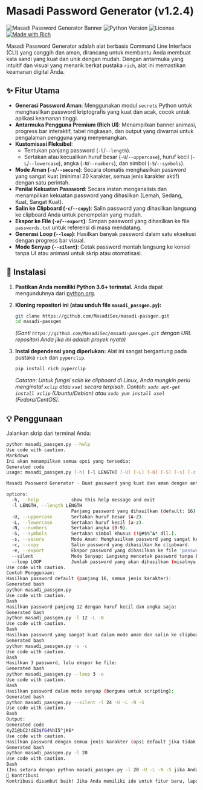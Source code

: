 # Masadi Password Generator (v1.2.4)

![Masadi Password Generator Banner](https://img.shields.io/badge/Masadi%20Password%20Generator-v1.2.4-blueviolet?style=for-the-badge&logo=python&logoColor=white)
![Python Version](https://img.shields.io/badge/Python-3.6+-green?style=for-the-badge&logo=python)
![License](https://img.shields.io/badge/License-MIT-yellow.svg?style=for-the-badge)
[![Made with Rich](https://img.shields.io/badge/Made%20with-Rich-purple?style=for-the-badge)](https://github.com/Textualize/rich)

Masadi Password Generator adalah alat berbasis Command Line Interface (CLI) yang canggih dan aman, dirancang untuk membantu Anda membuat kata sandi yang kuat dan unik dengan mudah. Dengan antarmuka yang intuitif dan visual yang menarik berkat pustaka `rich`, alat ini memastikan keamanan digital Anda.

## ✨ Fitur Utama

*   **Generasi Password Aman**: Menggunakan modul `secrets` Python untuk menghasilkan password kriptografis yang kuat dan acak, cocok untuk aplikasi keamanan tinggi.
*   **Antarmuka Pengguna Premium (Rich UI)**: Menampilkan banner animasi, progress bar interaktif, tabel ringkasan, dan output yang diwarnai untuk pengalaman pengguna yang menyenangkan.
*   **Kustomisasi Fleksibel**:
    *   Tentukan panjang password (`-l`/`--length`).
    *   Sertakan atau kecualikan huruf besar (`-U`/`--uppercase`), huruf kecil (`-L`/`--lowercase`), angka (`-N`/`--numbers`), dan simbol (`-S`/`--symbols`).
*   **Mode Aman (`-s`/`--secure`)**: Secara otomatis menghasilkan password yang sangat kuat (minimal 20 karakter, semua jenis karakter aktif) dengan satu perintah.
*   **Penilai Kekuatan Password**: Secara instan menganalisis dan menampilkan kekuatan password yang dihasilkan (Lemah, Sedang, Kuat, Sangat Kuat).
*   **Salin ke Clipboard (`-c`/`--copy`)**: Salin password yang dihasilkan langsung ke clipboard Anda untuk penempelan yang mudah.
*   **Ekspor ke File (`-e`/`--export`)**: Simpan password yang dihasilkan ke file `passwords.txt` untuk referensi di masa mendatang.
*   **Generasi Loop (`--loop`)**: Hasilkan banyak password dalam satu eksekusi dengan progress bar visual.
*   **Mode Senyap (`--silent`)**: Cetak password mentah langsung ke konsol tanpa UI atau animasi untuk skrip atau otomatisasi.

## 🚀 Instalasi

1.  **Pastikan Anda memiliki Python 3.6+ terinstal.**
    Anda dapat mengunduhnya dari [python.org](https://www.python.org/downloads/).

2.  **Kloning repositori ini (atau unduh file `masadi_passgen.py`):**

    ```bash
    git clone https://github.com/MasadiSec/masadi-passgen.git
    cd masadi-passgen
    ```
    *(Ganti `https://github.com/MasadiSec/masadi-passgen.git` dengan URL repositori Anda jika ini adalah proyek nyata)*

3.  **Instal dependensi yang diperlukan:**
    Alat ini sangat bergantung pada pustaka `rich` dan `pyperclip`.

    ```bash
    pip install rich pyperclip
    ```
    *Catatan: Untuk fungsi salin ke clipboard di Linux, Anda mungkin perlu menginstal `xclip` atau `xsel` secara terpisah. Contoh: `sudo apt-get install xclip` (Ubuntu/Debian) atau `sudo yum install xsel` (Fedora/CentOS).*

## 💡 Penggunaan

Jalankan skrip dari terminal Anda:

```bash
python masadi_passgen.py --help
Use code with caution.
Markdown
Ini akan menampilkan semua opsi yang tersedia:
Generated code
usage: masadi_passgen.py [-h] [-l LENGTH] [-U] [-L] [-N] [-S] [-s] [-c] [-e] [--silent] [--loop LOOP]

Masadi Password Generator - Buat password yang kuat dan aman dengan antarmuka CLI yang premium.

options:
  -h, --help            show this help message and exit
  -l LENGTH, --length LENGTH
                        Panjang password yang dihasilkan (default: 16).
  -U, --uppercase       Sertakan huruf besar (A-Z).
  -L, --lowercase       Sertakan huruf kecil (a-z).
  -N, --numbers         Sertakan angka (0-9).
  -S, --symbols         Sertakan simbol khusus (!@#$%^&* dll.).
  -s, --secure          Mode Aman: Menghasilkan password yang sangat kuat (minimal 20 karakter, semua jenis karakter aktif).
  -c, --copy            Salin password yang dihasilkan ke clipboard.
  -e, --export          Ekspor password yang dihasilkan ke file 'passwords.txt'.
  --silent              Mode Senyap: Langsung mencetak password tanpa banner dan animasi UI.
  --loop LOOP           Jumlah password yang akan dihasilkan (misalnya, --loop 5 untuk 5 password).
Use code with caution.
Contoh Penggunaan:
Hasilkan password default (panjang 16, semua jenis karakter):
Generated bash
python masadi_passgen.py
Use code with caution.
Bash
Hasilkan password panjang 12 dengan huruf kecil dan angka saja:
Generated bash
python masadi_passgen.py -l 12 -L -N
Use code with caution.
Bash
Hasilkan password yang sangat kuat dalam mode aman dan salin ke clipboard:
Generated bash
python masadi_passgen.py -s -c
Use code with caution.
Bash
Hasilkan 3 password, lalu ekspor ke file:
Generated bash
python masadi_passgen.py --loop 3 -e
Use code with caution.
Bash
Hasilkan password dalam mode senyap (berguna untuk scripting):
Generated bash
python masadi_passgen.py --silent -l 24 -U -L -N -S
Use code with caution.
Bash
Output:
Generated code
XyZ1@bC2!dE3$fG4%hI5^jK6*
Use code with caution.
Hasilkan password dengan semua jenis karakter (opsi default jika tidak ada yang dipilih):
Generated bash
python masadi_passgen.py -l 20
Use code with caution.
Bash
(Ini setara dengan python masadi_passgen.py -l 20 -U -L -N -S jika Anda tidak menentukan jenis karakter apa pun.)
💖 Kontribusi
Kontribusi disambut baik! Jika Anda memiliki ide untuk fitur baru, laporan bug, atau peningkatan, jangan ragu untuk membuka issue atau mengajukan pull request.
